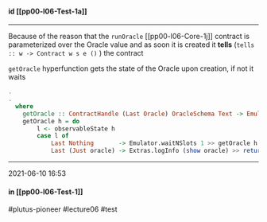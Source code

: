 #### id [[pp00-l06-Test-1a]]
---
Because of the reason that the `runOracle` [[pp00-l06-Core-1j]] contract is parameterized over the Oracle value and as soon it is created it **tells** (`tells :: w -> Contract w s e ()` ) the contract

`getOracle` hyperfunction gets the state of the Oracle upon creation, if not it waits

```haskell
.
.
  where
    getOracle :: ContractHandle (Last Oracle) OracleSchema Text -> EmulatorTrace Oracle
    getOracle h = do
        l <- observableState h
        case l of
            Last Nothing       -> Emulator.waitNSlots 1 >> getOracle h
            Last (Just oracle) -> Extras.logInfo (show oracle) >> return oracle
```

---
2021-06-10 16:53
#### in [[pp00-l06-Test-1]]

#plutus-pioneer #lecture06 #test 